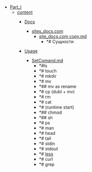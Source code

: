 - <a href = "E:\Node_projects\Node_Way\NBase\_Md\_Index\__Closer\_WEB_API\MDN\_I_level copy 7\Part_I\cat.Part_I\dir.Part_I.md">Part_I</a>
    - <a href = "E:\Node_projects\Node_Way\NBase\_Md\_Index\__Closer\_WEB_API\MDN\_I_level copy 7\Part_I\content\cat.content\dir.content.md">content</a>
        - <a href = "E:\Node_projects\Node_Way\NBase\_Md\_Index\__Closer\_WEB_API\MDN\_I_level copy 7\Part_I\content\Docs\cat.Docs\dir.Docs.md">Docs</a>
            - <a href = "E:\Node_projects\Node_Way\NBase\_Md\_Index\__Closer\_WEB_API\MDN\_I_level copy 7\Part_I\content\Docs\sites_docs.com\cat.sites_docs.com\dir.sites_docs.com.md">sites_docs.com</a>
                - <a href = "E:\Node_projects\Node_Way\NBase\_Md\_Index\__Closer\_WEB_API\MDN\_I_level copy 7\Part_I\content\Docs\sites_docs.com\site_docs.com copy.md">site_docs.com copy.md</a>
                    - *# Сущности
            
        
        - <a href = "E:\Node_projects\Node_Way\NBase\_Md\_Index\__Closer\_WEB_API\MDN\_I_level copy 7\Part_I\content\Usage\cat.Usage\dir.Usage.md">Usage</a>
            - <a href = "E:\Node_projects\Node_Way\NBase\_Md\_Index\__Closer\_WEB_API\MDN\_I_level copy 7\Part_I\content\Usage\SetComand.md">SetComand.md</a>
                - *#ls
                - *# touch
                - *# mkdir
                - *# mv
                - *## mv as rename
                - *# cp (dubl + mv)
                - *# rm 
                - *# cat
                - *# (runtime start)
                - *## chmod 
                - *## sh
                - *# ps
                - *# man 
                - *# head
                - *# tail 
                - *# stdin
                - *# stdout
                - *# [less](less/___setcomand.md)
                - *# curl
                - *# grep
        
    
